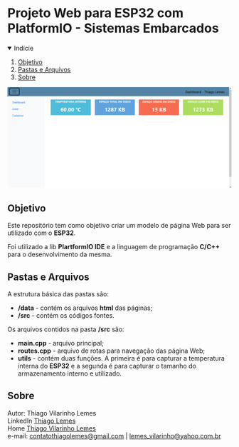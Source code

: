 # <b>Projeto Web para ESP32 com PlatformIO</b> - Sistemas Embarcados

<!-- TABLE OF CONTENTS --> 
<details open="open">
  <summary>Indície</summary>
  <ol>
    <li>
      <a href="#objetivo">Objetivo</a>
    </li>
    <li>
      <a href="#pastas-e-arquivos">Pastas e Arquivos</a>
    </li>
    <li>
      <a href="#sobre">Sobre</a>
    </li>
  </ol>
</details>

<img src="./doc/01.png">

<!-- objetivo -->
## Objetivo

Este repositório tem como objetivo criar um modelo de página Web para ser utilizado com o <b>ESP32</b>.

Foi utilizado a lib <b>PlartformIO IDE</b> e a linguagem de programação <b>C/C++</b> para o desenvolvimento da mesma.


<!-- pastas-arquivos -->
## Pastas e Arquivos

A estrutura básica das pastas são:

* <b>/data</b> - contém os arquivos <b>html</b> das páginas;
* <b>/src</b> - contém os códigos fontes.

Os arquivos contidos na pasta <b>/src</b> são:

* <b>main.cpp</b> - arquivo principal;
* <b>routes.cpp</b> - arquivo de rotas para navegação das página Web;
* <b>utils</b> - contém duas funções. A primeira é para capturar a temperatura interna do <b>ESP32</b> e a segunda é para capturar o tamanho do armazenamento interno e utilizado.

<!-- sobre -->
## Sobre

Autor: Thiago Vilarinho Lemes <br>
LinkedIn <a href="https://www.linkedin.com/in/thiago-v-lemes-b1232727" target="_blank">Thiago Lemes</a><br>
Home <a href="http://thiagolemes.free.nf" target="_blank">Thiago Vilarinho Lemes</a><br>
e-mail: contatothiagolemes@gmail.com | lemes_vilarinho@yahoo.com.br 




